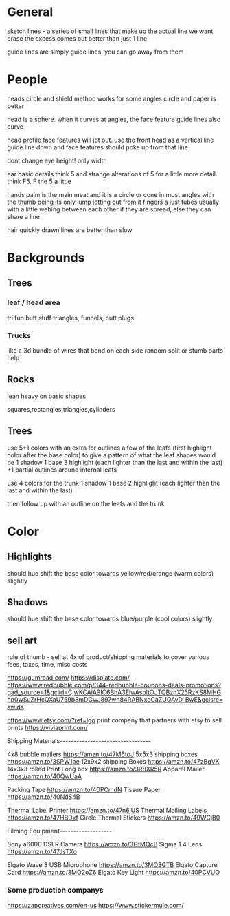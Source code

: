 # General

sketch lines - a series of small lines that make up the actual line we want. erase the excess
  comes out better than just 1 line

guide lines are simply guide lines, you can go away from them

# People

heads
  circle and shield method works for some angles
  circle and paper is better

  head is a sphere. when it curves at angles, the face feature guide lines also curve

head profile
  face features will jot out. use the front head as a vertical line guide line down and face features should poke up from that line

dont change eye height! only width

ear basic details
  think 5 and strange alterations of 5
    for a little more detail. think F5. F the 5 a little

hands
  palm is the main meat and it is a circle or cone in most angles with the thumb being its only lump jotting out from it
  fingers a just tubes usually with a little webing between each other if they are spread, else they can share a line

hair
  quickly drawn lines are better than slow


# Backgrounds

## Trees

### leaf / head area
tri fun butt stuff
triangles, funnels, butt plugs

### Trucks
like a 3d bundle of wires that bend on each side
random split or stumb parts help

## Rocks

lean heavy on basic shapes

squares,rectangles,triangles,cylinders

## Trees

use 5+1 colors with an extra for outlines a few of the leafs (first highlight color after the base color) to give a pattern of what the leaf shapes would be
  1 shadow
  1 base
  3 highlight (each lighter than the last and within the last)
  +1 partial outlines around internal leafs

use 4 colors for the trunk
  1 shadow
  1 base
  2 highlight (each lighter than the last and within the last)

then follow up with an outline on the leafs and the trunk

# Color

## Highlights
should hue shift the base color towards yellow/red/orange (warm colors) slightly

## Shadows
should hue shift the base color towards blue/purple (cool colors) slightly

## sell art

rule of thumb - sell at 4x of product/shipping materials to cover various fees, taxes, time, misc costs

https://gumroad.com/
https://displate.com/
https://www.redbubble.com/p/344-redbubble-coupons-deals-promotions?gad_source=1&gclid=CjwKCAiA9IC6BhA3EiwAsbltOJTQBznX25RzKS8MHGnp0wSuZrHcQXaU759b8mDGwJ897wh84RABNxoCaZUQAvD_BwE&gclsrc=aw.ds

https://www.etsy.com/?ref=lgo
  print company that partners with etsy to sell prints
  https://viviaprint.com/

Shipping Materials---------------------------------

4x8 bubble mailers https://amzn.to/47M6toJ
5x5x3 shipping boxes https://amzn.to/3SPW1be
12x9x2 shipping Boxes https://amzn.to/47zBgVK
14x3x3 rolled Print Long box https://amzn.to/3R8XR5R
Apparel Mailer https://amzn.to/40QwUaA

Packing Tape https://amzn.to/40PCmdN
Tissue Paper https://amzn.to/40NdS4B

Thermal Label Printer  https://amzn.to/47n6jUS
Thermal Mailing Labels  https://amzn.to/47HBDxf
Circle Thermal Stickers  https://amzn.to/49WCjB0

Filming Equipment-------------------

Sony a6000 DSLR Camera https://amzn.to/3GfMQcB
Sigma 1.4 Lens https://amzn.to/47JsTXo 

Elgato Wave 3 USB Microphone https://amzn.to/3MO3GTB
Elgato Capture Card https://amzn.to/3MO2oZ6
Elgato Key Light https://amzn.to/40PCVUO

### Some production companys

https://zapcreatives.com/en-us
https://www.stickermule.com/
